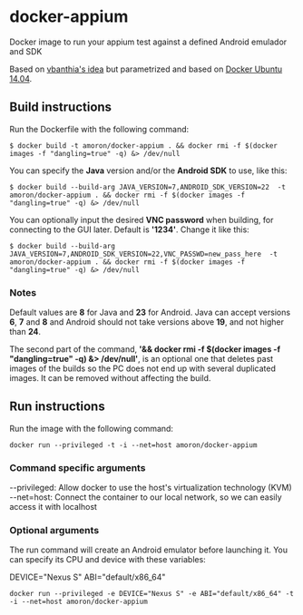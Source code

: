 # docker-appium
Docker image to run your appium test against a defined Android emulador and SDK

Based on <a href="https://github.com/vbanthia/docker-appium">vbanthia's idea</a> but parametrized and based on <a href="https://hub.docker.com/_/ubuntu/">Docker Ubuntu 14.04</a>.

## Build instructions

Run the Dockerfile with the following command:


```
$ docker build -t amoron/docker-appium . && docker rmi -f $(docker images -f "dangling=true" -q) &> /dev/null
```

You can specify the **Java** version and/or the **Android SDK** to use, like this:

```
$ docker build --build-arg JAVA_VERSION=7,ANDROID_SDK_VERSION=22  -t amoron/docker-appium . && docker rmi -f $(docker images -f "dangling=true" -q) &> /dev/null
```

You can optionally input the desired **VNC password** when building, for connecting to the GUI later. Default is **'1234'**. Change it like this:

```
$ docker build --build-arg JAVA_VERSION=7,ANDROID_SDK_VERSION=22,VNC_PASSWD=new_pass_here  -t amoron/docker-appium . && docker rmi -f $(docker images -f "dangling=true" -q) &> /dev/null
```

### Notes

Default values are **8** for Java and **23** for Android. Java can accept versions **6**, **7** and **8** and Android should not take versions above **19**, and not higher than **24**.



The second part of the command, **'&& docker rmi -f $(docker images -f "dangling=true" -q) &> /dev/null'**, is an optional one that deletes past images of the builds so the PC does not end up with several duplicated images. It can be removed without affecting the build.

## Run instructions

Run the image with the following command:

```
docker run --privileged -t -i --net=host amoron/docker-appium
```

### Command specific arguments

--privileged: Allow docker to use the host's virtualization technology (KVM)
--net=host: Connect the container to our local network, so we can easily access it with localhost

### Optional arguments

The run command will create an Android emulator before launching it. You can specify its CPU and device with these variables:

DEVICE="Nexus S"
ABI="default/x86_64"

```
docker run --privileged -e DEVICE="Nexus S" -e ABI="default/x86_64" -t -i --net=host amoron/docker-appium
```
